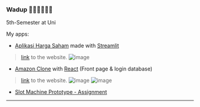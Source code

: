 ### Wadup 🐱‍👤🐱‍🏍🐱‍🚀

5th-Semester at Uni

My apps:
- [Aplikasi Harga Saham](https://github.com/synraax/hargaSahamAppV2) made with [Streamlit](https://streamlit.io)
> [link](https://aplikasihargasaham-app.herokuapp.com) to the website.
![image](https://user-images.githubusercontent.com/75000641/137870730-65bb5867-dba3-4b04-97cc-3e22af2b77f8.png)


- [Amazon Clone](https://github.com/synraax/amazon-clone-clvrpgrmr) with [React](https://reactjs.org) (Front page & login database)
> [link](https://clone-dito.web.app) to the website.
![image](https://user-images.githubusercontent.com/75000641/137871013-4bc0a4f3-ec4c-47c6-bb9d-95dd0c233a75.png)
![image](https://user-images.githubusercontent.com/75000641/137871100-279eecef-f799-444a-b1d6-0ac99975c214.png)


- [Slot Machine Prototype - Assignment](https://slotmachineproto.herokuapp.com/)
---


<!--
**synraax/synraax** is a ✨ _special_ ✨ repository because its `README.md` (this file) appears on your GitHub profile.

Here are some ideas to get you started:

- 🔭 I’m currently working on ...
- 🌱 I’m currently learning ...
- 👯 I’m looking to collaborate on ...
- 🤔 I’m looking for help with ...
- 💬 Ask me about ...
- 📫 How to reach me: ...
- 😄 Pronouns: ...
- ⚡ Fun fact: ...
-->
